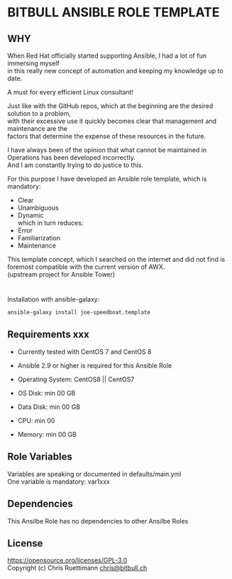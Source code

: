 # BITBULL ANSIBLE ROLE TEMPLATE

## WHY
When Red Hat officially started supporting Ansible, I had a lot of fun immersing myself    
in this really new concept of automation and keeping my knowledge up to date.   

A must for every efficient Linux consultant!   

Just like with the GitHub repos, which at the beginning are the desired solution to a problem,    
with their excessive use it quickly becomes clear that management and maintenance are the    
factors that determine the expense of these resources in the future.   

I have always been of the opinion that what cannot be maintained in Operations has been developed incorrectly.     
And I am constantly trying to do justice to this.    

For this purpose I have developed an Ansible role template, which is mandatory:    
* Clear
* Unambiguous
* Dynamic   
which in turn reduces:    
* Error
* Familiarization
* Maintenance

This template concept, which I searched on the internet and did not find is foremost compatible with the current version of AWX.    
(upstream project for Ansible Tower)



# <ROLENAME>

Installation with ansible-galaxy:

``` bash
ansible-galaxy install joe-speedboat.template
```

## Requirements xxx

* Currently tested with CentOS 7 and CentOS 8
* Ansible 2.9 or higher is required for this Ansible Role

* Operating System: CentOS8 || CentOS7
* OS Disk: min 00 GB
* Data Disk: min 00 GB
* CPU: min 00   
* Memory: min 00 GB   



Role Variables
--------------

Variables are speaking or documented in defaults/main.yml   
One variable is mandatory: var1xxx


## Dependencies

This Ansilbe Role has no dependencies to other Ansilbe Roles

License
-------
https://opensource.org/licenses/GPL-3.0    
Copyright (c) Chris Ruettimann <chris@bitbull.ch>
